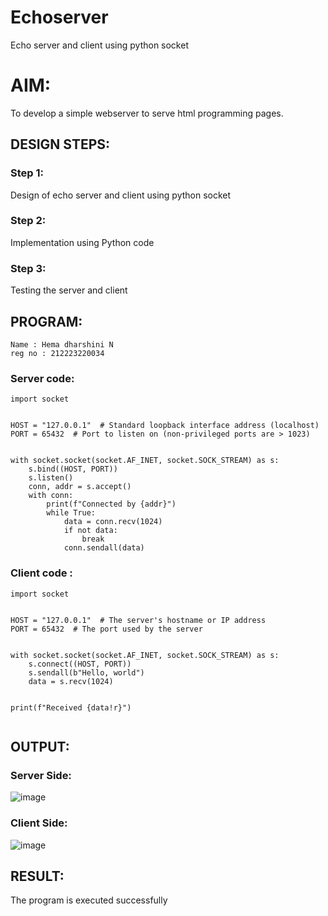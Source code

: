 # Echoserver
Echo server and client using python socket

# AIM:

To develop a simple webserver to serve html programming pages.

## DESIGN STEPS:

### Step 1:

Design of echo server and client using python socket

### Step 2:

Implementation using Python code

### Step 3:

Testing the server and client 

## PROGRAM:
```
Name : Hema dharshini N
reg no : 212223220034
```
### Server code:
```
import socket


HOST = "127.0.0.1"  # Standard loopback interface address (localhost)
PORT = 65432  # Port to listen on (non-privileged ports are > 1023)


with socket.socket(socket.AF_INET, socket.SOCK_STREAM) as s:
    s.bind((HOST, PORT))
    s.listen()
    conn, addr = s.accept()
    with conn:
        print(f"Connected by {addr}")
        while True:
            data = conn.recv(1024)
            if not data:
                break
            conn.sendall(data)
```
### Client code :
```
import socket


HOST = "127.0.0.1"  # The server's hostname or IP address
PORT = 65432  # The port used by the server


with socket.socket(socket.AF_INET, socket.SOCK_STREAM) as s:
    s.connect((HOST, PORT))
    s.sendall(b"Hello, world")
    data = s.recv(1024)


print(f"Received {data!r}")


```

## OUTPUT:
### Server Side:
![image](https://github.com/hema-dharshini5/Echoserver/assets/147117728/e75f3724-ca0a-4317-a594-cfd15a87eeeb)
### Client Side:
![image](https://github.com/hema-dharshini5/Echoserver/assets/147117728/7a06b3c9-6917-446f-affe-8dbe06333b7f)


## RESULT:
The program is executed successfully

